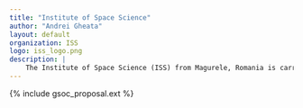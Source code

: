 ```yaml
---
title: "Institute of Space Science"
author: "Andrei Gheata"
layout: default
organization: ISS
logo: iss_logo.png
description: |
    The Institute of Space Science (ISS) from Magurele, Romania is carrying out fundamental and advanced technological research in Space Physics and related fields based on previously acquired experience, and international collaborations.
---
```


{% include gsoc_proposal.ext %}
